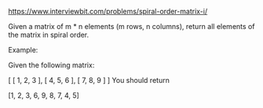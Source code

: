 https://www.interviewbit.com/problems/spiral-order-matrix-i/

Given a matrix of m * n elements (m rows, n columns), return all elements of the matrix in spiral order.

Example:

Given the following matrix:

[
    [ 1, 2, 3 ],
    [ 4, 5, 6 ],
    [ 7, 8, 9 ]
]
You should return

[1, 2, 3, 6, 9, 8, 7, 4, 5]
